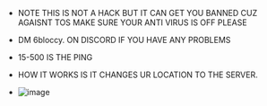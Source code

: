 - NOTE THIS IS NOT A HACK BUT IT CAN GET YOU BANNED CUZ AGAISNT TOS MAKE SURE YOUR ANTI VIRUS IS OFF PLEASE
- DM 6bloccy. ON DISCORD IF YOU HAVE ANY PROBLEMS
- 15-500 IS THE PING
- HOW IT WORKS IS IT CHANGES UR LOCATION TO THE SERVER.


- ![image](https://github.com/5Killa/Ping-Chooser/assets/154239937/0d399973-dd3d-446b-91ae-4b08f0ee131b)

